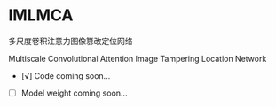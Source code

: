 # IMLMCA
多尺度卷积注意力图像篡改定位网络 

Multiscale Convolutional Attention Image Tampering Location Network

- [√] Code  coming soon...
- [ ] Model weight coming soon...
